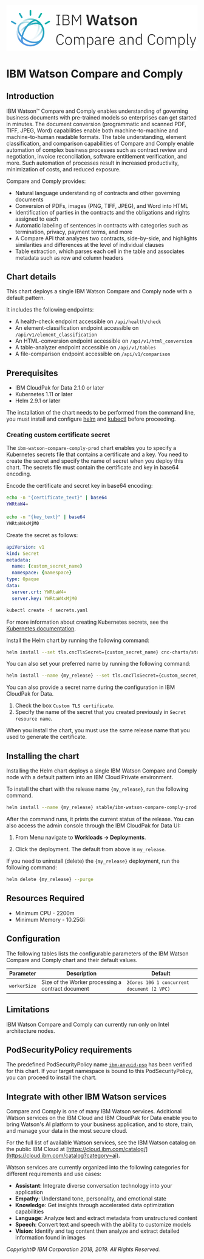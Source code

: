 ![IBM Watson Compare and Comply logo](https://raw.githubusercontent.com/IBM-Bluemix-Docs/images/master/cnc-prod-banner.png)

# IBM Watson Compare and Comply

## Introduction

IBM Watson&trade; Compare and Comply enables understanding of governing business documents with pre-trained models so enterprises can get started in minutes. The document conversion (programmatic and scanned PDF, TIFF, JPEG, Word) capabilities enable both machine-to-machine and machine-to-human readable formats. The table understanding, element classification, and comparison capabilities of Compare and Comply enable automation of complex business processes such as contract review and negotiation, invoice reconciliation, software entitlement verification, and more. Such automation of processes result in increased productivity, minimization of costs, and reduced exposure.

Compare and Comply provides:

  - Natural language understanding of contracts and other governing documents
  - Conversion of PDFs, images (PNG, TIFF, JPEG), and Word into HTML
  - Identification of parties in the contracts and the obligations and rights assigned to each
  - Automatic labeling of sentences in contracts with categories such as termination, privacy, payment terms, and more
  - A Compare API that analyzes two contracts, side-by-side, and highlights similarities and differences at the level of individual clauses
  - Table extraction, which parses each cell in the table and associates metadata such as row and column headers

## Chart details

This chart deploys a single IBM Watson Compare and Comply node with a default pattern.

It includes the following endpoints:

  - A health-check endpoint accessible on `/api/health/check`
  - An element-classification endpoint accessible on `/api/v1/element_classification`
  - An HTML-conversion endpoint accessible on `/api/v1/html_conversion`
  - A table-analyzer endpoint accessible on `/api/v1/tables`
  - A file-comparison endpoint accessible on `/api/v1/comparison`

## Prerequisites

  - IBM CloudPak for Data 2.1.0 or later
  - Kubernetes 1.11 or later
  - Helm 2.9.1 or later

  The installation of the chart needs to be performed from the command line, you must install and configure [helm](https:helm.sh) and [kubectl](https://docs-icpdata.mybluemix.net/docs/content/SSQNUZ_current/com.ibm.icpdata.doc/zen/install/kubectl-access.html) before proceeding.

### Creating custom certificate secret

The `ibm-watson-compare-comply-prod` chart enables you to specify a Kubernetes secrets file that contains a certificate and a key. You need to create the secret and specify the name of secret when you deploy this chart. The secrets file must contain the certificate and key in base64 encoding.

Encode the certificate and secret key in base64 encoding:

```bash
echo -n "{certificate_text}" | base64
YWRtaW4=

echo -n "{key_text}" | base64
YWRtaW4xMjM0
```

Create the secret as follows:

```yml
apiVersion: v1
kind: Secret
metadata:
  name: {custom_secret_name}
  namespace: {namespace}
type: Opaque
data:
  server.crt: YWRtaW4=
  server.key: YWRtaW4xMjM0
```

```bash
kubectl create -f secrets.yaml
```

For more information about creating Kubernetes secrets, see the [Kubernetes documentation](https://kubernetes.io/docs/concepts/configuration/secret/).

Install the Helm chart by running the following command:

```bash
helm install --set tls.cncTlsSecret={custom_secret_name} cnc-charts/stable/ibm-watson-compare-comply-prod --tls
```

You can also set your preferred name by running the following command:

```bash
helm install --name {my_release} --set tls.cncTlsSecret={custom_secret_name} cnc-charts/stable/ibm-watson-compare-comply-prod --tls
```

You can also provide a secret name during the configuration in IBM CloudPak for Data.
1) Check the box `Custom TLS certificate`.
2) Specify the name of the secret that you created previously in `Secret resource name`.

When you install the chart, you must use the same release name that you used to generate the certificate.

## Installing the chart

Installing the Helm chart deploys a single IBM Watson Compare and Comply node with a default pattern into an IBM Cloud Private environment.

To install the chart with the release name `{my_release}`, run the following command.

```bash
helm install --name {my_release} stable/ibm-watson-compare-comply-prod --set global.icpDockerRepo="{ICP_cluster_host}:8500/{namespace}"
```

After the command runs, it prints the current status of the release. You can also access the admin console through the IBM CloudPak for Data UI:

 1. From Menu navigate to **Workloads -> Deployments**.
 
 1. Click the deployment. The default from above is `my_release`.

If you need to uninstall (delete) the `{my_release}` deployment, run the following command:

```bash
helm delete {my_release} --purge
```

## Resources Required

  - Minimum CPU - 2200m
  - Minimum Memory - 10.25Gi

## Configuration

The following tables lists the configurable parameters of the IBM Watson Compare and Comply chart and their default values.

|         Parameter        |                       Description                       |                         Default                          |
|--------------------------|---------------------------------------------------------|-------------------------------------------------------------------|
| `workerSize`             | Size of the Worker processing a contract document       | `2Cores 10G 1 concurrent document (2 VPC)` |

## Limitations

IBM Watson Compare and Comply can currently run only on Intel architecture nodes.

## PodSecurityPolicy requirements

The predefined PodSecurityPolicy name [`ibm-anyuid-psp`](https://ibm.biz/cpkspec-psp) has been verified for this chart. If your target namespace is bound to this PodSecurityPolicy, you can proceed to install the chart.

## Integrate with other IBM Watson services

Compare and Comply is one of many IBM Watson services. Additional Watson services on the IBM Cloud and IBM CloudPak for Data enable you to bring Watson's AI platform to your business application, and to store, train, and manage your data in the most secure cloud.

For the full list of available Watson services, see the IBM Watson catalog on the public IBM Cloud at [https://cloud.ibm.com/catalog/](https://cloud.ibm.com/catalog?category=ai).

Watson services are currently organized into the following categories for different requirements and use cases:

  - **Assistant**: Integrate diverse conversation technology into your application
  - **Empathy**: Understand tone, personality, and emotional state
  - **Knowledge**: Get insights through accelerated data optimization capabilities
  - **Language**: Analyze text and extract metadata from unstructured content
  - **Speech**: Convert text and speech with the ability to customize models
  - **Vision**: Identify and tag content then analyze and extract detailed information found in images


_Copyright© IBM Corporation 2018, 2019. All Rights Reserved._
